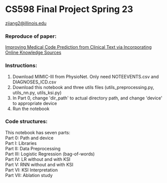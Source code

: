 # CS598 Final Project Spring 23 <br>
zjiang2@illinois.edu <br>

### Reproduce of paper:
[Improving Medical Code Prediction from Clinical Text via Incorporating Online Knowledge Sources](https://dl.acm.org/doi/10.1145/3308558.3313485)

### Instructions:
1. Download MIMIC-III from PhysioNet. Only need NOTEEVENTS.csv and DIAGNOSES_ICD.csv
2. Download this notebook and three utils files (utils_preprocessing.py, utils_nn.py, utils_ksi.py)
3. In Part 0, change 'dir_path' to actual directory path, and change 'device' to appropriate device
4. Run the notebook

### Code structures:
This notebook has seven parts: <br>
Part 0: Path and device <br>
Part I: Libraries <br>
Part II: Data Preprocessing <br>
Part III: Logistic Regression (bag-of-words) <br>
Part IV: LR without and with KSI <br>
Part V: RNN without and with KSI <br>
Part VI: KSI Interpretation <br>
Part VII: Ablation study
